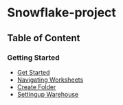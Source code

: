 # Snowflake-project

## Table of Content

### Getting Started

- [Get Started](https://github.com/deddyandri/Snowflake-project/wiki/1.-get-started)
- [Navigating Worksheets](https://github.com/deddyandri/Snowflake-project/wiki/get-started#navigating-worksheets)                                                  
- [Create Folder](https://github.com/deddyandri/Snowflake-project/wiki/get-started#create-folder)
- [Settingup Warehouse](https://github.com/deddyandri/Snowflake-project/wiki/Setting-Up-Warehouse) 
  
